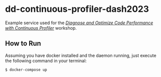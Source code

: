 # dd-continuous-profiler-dash2023

Example service used for the [_Diagnose and Optimize Code Performance with Continuous Profiler_](https://www.dashcon.io/workshops/diagnose-and-optimize-code-performance-with-continuous-profiler/) workshop.

## How to Run

Assuming you have docker installed and the daemon running, just execute the following command in your terminal:

```bash
$ docker-compose up
```
